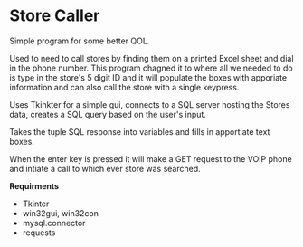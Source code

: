 # Store Caller

Simple program for some better QOL. 

Used to need to call stores by finding them on a printed Excel sheet and dial in the phone number.
This program chagned it to where all we needed to do is type in the store's 5 digit ID and it will populate the boxes with apporiate information and 
can also call the store with a single keypress.

Uses Tkinkter for a simple gui, connects to a SQL server hosting the Stores data, creates a SQL query based on the user's input.

Takes the tuple SQL response into variables and fills in apportiate text boxes. 

When the enter key is pressed it will make a GET request to the VOIP phone and intiate a call to which ever store was searched.

**Requirments**
- Tkinter
- win32gui, win32con
- mysql.connector
- requests
